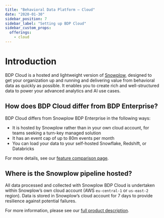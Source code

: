```yaml
---
title: "Behavioral Data Platform — Cloud"
date: "2020-01-30"
sidebar_position: 7
sidebar_label: "Setting up BDP Cloud"
sidebar_custom_props:
  offerings:
    - cloud
---
```


# Introduction

BDP Cloud is a hosted and lightweight version of [Snowplow](https://snowplow.io), designed to get your organization up and running and delivering value from behavioral data as quickly as possible. It enables you to create rich and well-structured data to power your advanced analytics and AI use cases.

## How does BDP Cloud differ from BDP Enterprise?
    
BDP Cloud differs from Snowplow BDP Enterprise in the following ways:

- It is hosted by Snowplow rather than in your own cloud account, for teams seeking a turn-key managed solution
- It has an event cap of up to 80m events per month
- You can load your data to your self-hosted Snowflake, Redshift, or Databricks

For more details, see our [feature comparison page](/docs/feature-comparison/index.md).

## Where is the Snowplow pipeline hosted?
    
All data processed and collected with Snowplow BDP Cloud is undertaken within Snowplow’s own cloud account (AWS `eu-central-1` or `us-east-2` region). Data is stored in Snowplow’s cloud account for 7 days to provide resilience against potential failures.

For more information, please see our [full product description](https://snowplow.io/).
